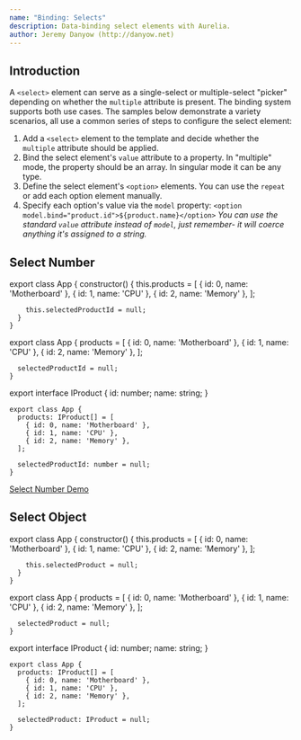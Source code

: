 ```yaml
---
name: "Binding: Selects"
description: Data-binding select elements with Aurelia.
author: Jeremy Danyow (http://danyow.net)
---
```


## Introduction

A `<select>` element can serve as a single-select or multiple-select "picker" depending on whether the `multiple` attribute is present. The binding system supports both use cases. The samples below demonstrate a variety scenarios, all use a common series of steps to configure the select element:

1. Add a `<select>` element to the template and decide whether the `multiple` attribute should be applied.
2. Bind the select element's `value` attribute to a property. In "multiple" mode, the property should be an array. In singular mode it can be any type.
3. Define the select element's `<option>` elements. You can use the `repeat` or add each option element manually.
4. Specify each option's value via the `model` property:
  `<option model.bind="product.id">${product.name}</option>`
   *You can use the standard `value` attribute instead of `model`, just remember- it will coerce anything it's assigned to a string.*

## Select Number

<code-listing heading="app${context.language.fileExtension}">
  <source-code lang="ES 2015">
    export class App {
      constructor() {
        this.products = [
          { id: 0, name: 'Motherboard' },
          { id: 1, name: 'CPU' },
          { id: 2, name: 'Memory' },
        ];

        this.selectedProductId = null;
      }
    }
  </source-code>
  <source-code lang="ES 2016">
    export class App {
      products = [
        { id: 0, name: 'Motherboard' },
        { id: 1, name: 'CPU' },
        { id: 2, name: 'Memory' },
      ];

      selectedProductId = null;
    }
  </source-code>
  <source-code lang="TypeScript">
    export interface IProduct {
       id: number;
       name: string;
    }

    export class App {
      products: IProduct[] = [
        { id: 0, name: 'Motherboard' },
        { id: 1, name: 'CPU' },
        { id: 2, name: 'Memory' },
      ];

      selectedProductId: number = null;
    }
  </source-code>
</code-listing>
<code-listing heading="app.html">
  <source-code lang="HTML">
    <template>
      <label>
        Select product:<br>
        <select value.bind="selectedProductId">
          <option model.bind="null">Choose...</option>
          <option repeat.for="product of products"
                  model.bind="product.id">
            ${product.id} - ${product.name}
          </option>
        </select>
      </label>
      Selected product ID: ${selectedProductId}
    </template>
  </source-code>
</code-listing>

[Select Number Demo](https://codesandbox.io/embed/5j0zxp7rk?autoresize=1&fontsize=18&hidenavigation=1&module=%2Fsrc%2Fapp.html&view=preview)

## Select Object

<code-listing heading="app${context.language.fileExtension}">
  <source-code lang="ES 2015">
    export class App {
      constructor() {
        this.products = [
          { id: 0, name: 'Motherboard' },
          { id: 1, name: 'CPU' },
          { id: 2, name: 'Memory' },
        ];

        this.selectedProduct = null;
      }
    }
  </source-code>
  <source-code lang="ES 2016">
    export class App {
      products = [
        { id: 0, name: 'Motherboard' },
        { id: 1, name: 'CPU' },
        { id: 2, name: 'Memory' },
      ];

      selectedProduct = null;
    }
  </source-code>
  <source-code lang="TypeScript">
    export interface IProduct {
       id: number;
       name: string;
    }

    export class App {
      products: IProduct[] = [
        { id: 0, name: 'Motherboard' },
        { id: 1, name: 'CPU' },
        { id: 2, name: 'Memory' },
      ];

      selectedProduct: IProduct = null;
    }
  </source-code>
</code-listing>
<code-listing heading="app.html">
  <source-code lang="HTML">
    <template>
      <label>
        Select product:<br>
        <select value.bind="selectedProduct">
          <option model.bind="null">Choose...</option>
          <option repeat.for="product of products"
                  model.bind="product">
            ${product.id} - ${product.name}
          </option>
        </select>
      </label>

      Selected product: ${selectedProduct.id} - ${selectedProduct.name}
    </template>
  </source-code>
</code-listing>

[Select Object Demo](https://codesandbox.io/embed/j20q48yp3?autoresize=1&fontsize=18&hidenavigation=1&module=%2Fsrc%2Fapp.html&view=preview)

## Select Object with Matcher

You may run into situations where the object your select element's value is bound does not have reference equality with any of the objects your option element model properties are bound to. The select's value object might "match" one of the option objects by id, but they may not be the same object instance. To support this scenario you can override Aurelia's default "matcher" which is a equality comparison function that looks like this: `(a, b) => a === b`. You can substitute a function of your choosing that has the right logic to compare your objects.

<code-listing heading="app${context.language.fileExtension}">
  <source-code lang="ES 2015">
    export class App {
      constructor() {
        this.products = [
          { id: 0, name: 'Motherboard' },
          { id: 1, name: 'CPU' },
          { id: 2, name: 'Memory' },
        ];

        this.productMatcher = (a, b) => a.id === b.id;

        this.selectedProduct = { id: 1, name: 'CPU' };
      }
    }
  </source-code>
  <source-code lang="ES 2016">
    export class App {
      products = [
        { id: 0, name: 'Motherboard' },
        { id: 1, name: 'CPU' },
        { id: 2, name: 'Memory' },
      ];

      productMatcher = (a, b) => a.id === b.id;

      selectedProduct = { id: 1, name: 'CPU' };
    }
  </source-code>
  <source-code lang="TypeScript">
    export interface IProduct {
       id: number;
       name: string;
    }

    export class App {
      products: IProduct[] = [
        { id: 0, name: 'Motherboard' },
        { id: 1, name: 'CPU' },
        { id: 2, name: 'Memory' },
      ];

      productMatcher = (a, b) => a.id === b.id;

      selectedProduct: IProduct = { id: 1, name: 'CPU' };
    }
  </source-code>
</code-listing>
<code-listing heading="app.html">
  <source-code lang="HTML">
    <template>
      <label>
        Select product:<br>
        <select value.bind="selectedProduct" matcher.bind="productMatcher">
          <option model.bind="null">Choose...</option>
          <option repeat.for="product of products"
                  model.bind="product">
            ${product.id} - ${product.name}
          </option>
        </select>
      </label>

      Selected product: ${selectedProduct.id} - ${selectedProduct.name}
    </template>
  </source-code>
</code-listing>

[Select Object Matcher Demo](https://codesandbox.io/embed/nk5m6216xl?autoresize=1&fontsize=18&hidenavigation=1&module=%2Fsrc%2Fapp.html&view=preview)

## Select Boolean

<code-listing heading="app${context.language.fileExtension}">
  <source-code lang="ES 2015">
    export class App {
      constructor() {
        likesTacos = null;
      }
    }
  </source-code>
  <source-code lang="ES 2016">
    export class App {
      likesTacos = null;
    }
  </source-code>
  <source-code lang="TypeScript">
    export class App {
      likesTacos = null;
    }
  </source-code>
</code-listing>
<code-listing heading="app.html">
  <source-code lang="HTML">
    <template>
      <label>
        Do you like tacos?:
        <select value.bind="likesTacos">
          <option model.bind="null">Choose...</option>
          <option model.bind="true">Yes</option>
          <option model.bind="false">No</option>
        </select>
      </label>
      likesTacos: ${likesTacos}
    </template>
  </source-code>
</code-listing>

[Select Boolean Demo](https://codesandbox.io/embed/zz2o6259wl?autoresize=1&fontsize=18&hidenavigation=1&module=%2Fsrc%2Fapp.html&view=preview)

## Select String

<code-listing heading="app${context.language.fileExtension}">
  <source-code lang="ES 2015">
    export class App {
      constructor() {
        this.products = ['Motherboard', 'CPU', 'Memory'];
        this.selectedProduct = '';
      }
    }
  </source-code>
  <source-code lang="ES 2016">
    export class App {
      products = ['Motherboard', 'CPU', 'Memory'];
      selectedProduct = '';
    }
  </source-code>
  <source-code lang="TypeScript">
    export class App {
      products: string[] = ['Motherboard', 'CPU', 'Memory'];
      selectedProduct: string = '';
    }
  </source-code>
</code-listing>
<code-listing heading="app.html">
  <source-code lang="HTML">
    <template>
      <label>
        Select product:<br>
        <select value.bind="selectedProduct">
          <option value="">Choose...</option>
          <option repeat.for="product of products"
                  value.bind="product">
            ${product}
          </option>
        </select>
      </label>
      Selected product: ${selectedProduct}
    </template>
  </source-code>
</code-listing>

[Select String Demo](https://codesandbox.io/embed/o8o7yozoz?autoresize=1&fontsize=18&hidenavigation=1&module=%2Fsrc%2Fapp.html&view=preview)

## Multiple Select Numbers

<code-listing heading="app${context.language.fileExtension}">
  <source-code lang="ES 2015">
    export class App {
      constructor() {
        this.products = [
          { id: 0, name: 'Motherboard' },
          { id: 1, name: 'CPU' },
          { id: 2, name: 'Memory' },
        ];

        this.selectedProductIds = [];
      }
    }
  </source-code>
  <source-code lang="ES 2016">
    export class App {
      products = [
        { id: 0, name: 'Motherboard' },
        { id: 1, name: 'CPU' },
        { id: 2, name: 'Memory' },
      ];

      selectedProductIds = [];
    }
  </source-code>
  <source-code lang="TypeScript">
    export interface IProduct {
       id: number;
       name: string;
    }

    export class App {
      products: IProduct[] = [
        { id: 0, name: 'Motherboard' },
        { id: 1, name: 'CPU' },
        { id: 2, name: 'Memory' },
      ];

      selectedProductIds: number[] = [];
    }
  </source-code>
</code-listing>

<code-listing heading="app.html">
  <source-code lang="HTML">
    <template>
      <label>
        Select products:
        <select multiple value.bind="selectedProductIds">
          <option repeat.for="product of products"
                  model.bind="product.id">
            ${product.id} - ${product.name}
          </option>
        </select>
      </label>
      Selected product IDs: ${selectedProductIds}
    </template>
  </source-code>
</code-listing>

[Select Multiple Numbers Demo](https://codesandbox.io/embed/88xzwon19?autoresize=1&fontsize=18&hidenavigation=1&module=%2Fsrc%2Fapp.html&view=preview)

## Multiple Select Objects

<code-listing heading="app${context.language.fileExtension}">
  <source-code lang="ES 2015">
    export class App {
      constructor() {
        products = [
          { id: 0, name: 'Motherboard' },
          { id: 1, name: 'CPU' },
          { id: 2, name: 'Memory' },
        ];

        selectedProducts = [];
      }
    }
  </source-code>
  <source-code lang="ES 2016">
    export class App {
      products = [
        { id: 0, name: 'Motherboard' },
        { id: 1, name: 'CPU' },
        { id: 2, name: 'Memory' },
      ];

      selectedProducts = [];
    }
  </source-code>
  <source-code lang="TypeScript">
    export interface IProduct {
       id: number;
       name: string;
    }

    export class App {
      products: IProduct[] = [
        { id: 0, name: 'Motherboard' },
        { id: 1, name: 'CPU' },
        { id: 2, name: 'Memory' },
      ];

      selectedProducts: IProduct[] = [];
    }
  </source-code>
</code-listing>

<code-listing heading="app.html">
  <source-code lang="HTML">
    <template>
      <label>
        Select products:
        <select multiple value.bind="selectedProducts">
          <option repeat.for="product of products"
                  model.bind="product">
            ${product.id} - ${product.name}
          </option>
        </select>
      </label>

      Selected products:
      <ul>
        <li repeat.for="product of selectedProducts">${product.id} - ${product.name}</li>
      </ul>
    </template>
  </source-code>
</code-listing>

[Select Multiple Objects Demo](https://codesandbox.io/embed/o10mn3p0qq?autoresize=1&fontsize=18&hidenavigation=1&module=%2Fsrc%2Fapp.html&view=preview)

## Multiple Select Strings

<code-listing heading="app${context.language.fileExtension}">
  <source-code lang="ES 2015">
    export class App {
      constructor() {
        this.products = ['Motherboard', 'CPU', 'Memory'];
        this.selectedProducts = [];
      }
    }
  </source-code>
  <source-code lang="ES 2016">
    export class App {
      products = ['Motherboard', 'CPU', 'Memory'];
      selectedProducts = [];
    }
  </source-code>
  <source-code lang="TypeScript">
    export class App {
      products: string[] = ['Motherboard', 'CPU', 'Memory'];
      selectedProducts: string[] = [];
    }
  </source-code>
</code-listing>

<code-listing heading="app.html">
  <source-code lang="HTML">
    <template>
      <label>
        Select products:
        <select multiple value.bind="selectedProducts">
          <option repeat.for="product of products"
                  value.bind="product">
            ${product}
          </option>
        </select>
      </label>
      Selected products: ${selectedProducts}
    </template>
  </source-code>
</code-listing>

[Select Multiple Strings Demo](https://codesandbox.io/embed/yvr7p888q9?autoresize=1&fontsize=18&hidenavigation=1&module=%2Fsrc%2Fapp.html&view=preview)